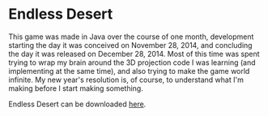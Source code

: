 # Endless Desert

This game was made in Java over the course of one month, development starting the day it was conceived on November 28, 2014, and concluding the day it was released on December 28, 2014. Most of this time was spent trying to wrap my brain around the 3D projection code I was learning (and implementing at the same time), and also trying to make the game world infinite. My new year's resolution is, of course, to understand what I'm making before I start making something.

Endless Desert can be downloaded [here](http://www.craighorwood.com/game/desert).
